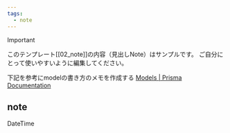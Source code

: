 ```yaml
---
tags:
  - note
---
```

> [!IMPORTANT]
> このテンプレート[[02_note]]の内容（見出しNote）はサンプルです。
> ご自分にとって使いやすいように編集してください。

下記を参考にmodelの書き方のメモを作成する
[Models | Prisma Documentation](https://www.prisma.io/docs/orm/prisma-schema/data-model/models)
## note

DateTime

